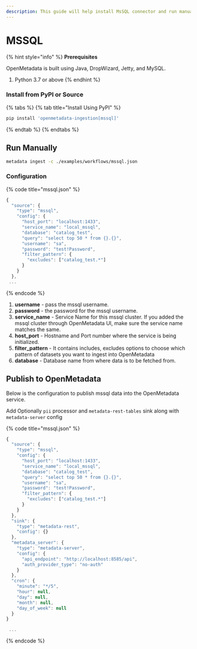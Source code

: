 ```yaml
---
description: This guide will help install MsSQL connector and run manually
---
```


# MSSQL

{% hint style="info" %}
**Prerequisites**

OpenMetadata is built using Java, DropWizard, Jetty, and MySQL.

1. Python 3.7 or above
{% endhint %}

### Install from PyPI or Source

{% tabs %}
{% tab title="Install Using PyPI" %}
```bash
pip install 'openmetadata-ingestion[mssql]'
```
{% endtab %}
{% endtabs %}

## Run Manually

```bash
metadata ingest -c ./examples/workflows/mssql.json
```

### Configuration

{% code title="mssql.json" %}
```javascript
{
  "source": {
    "type": "mssql",
    "config": {
      "host_port": "localhost:1433",
      "service_name": "local_mssql",
      "database": "catalog_test",
      "query": "select top 50 * from {}.{}",
      "username": "sa",
      "password": "test!Password",
      "filter_pattern": {
        "excludes": ["catalog_test.*"]
      }
    }
  },
 ...
```
{% endcode %}

1. **username** - pass the mssql username.
2. **password** - the password for the mssql username.
3. **service\_name** - Service Name for this mssql cluster. If you added the mssql cluster through OpenMetadata UI, make sure the service name matches the same.
4. **host\_port** - Hostname and Port number where the service is being initialized.
5. **filter\_pattern** - It contains includes, excludes options to choose which pattern of datasets you want to ingest into OpenMetadata
6. **database** - Database name from where data is to be fetched from.

## Publish to OpenMetadata

Below is the configuration to publish mssql data into the OpenMetadata service.

Add Optionally `pii` processor and `metadata-rest-tables` sink along with `metadata-server` config

{% code title="mssql.json" %}
```javascript
{
  "source": {
    "type": "mssql",
    "config": {
      "host_port": "localhost:1433",
      "service_name": "local_mssql",
      "database": "catalog_test",
      "query": "select top 50 * from {}.{}",
      "username": "sa",
      "password": "test!Password",
      "filter_pattern": {
        "excludes": ["catalog_test.*"]
      }
    }
  },
  "sink": {
    "type": "metadata-rest",
    "config": {}
  },
  "metadata_server": {
    "type": "metadata-server",
    "config": {
      "api_endpoint": "http://localhost:8585/api",
      "auth_provider_type": "no-auth"
    }
  },
  "cron": {
    "minute": "*/5",
    "hour": null,
    "day": null,
    "month": null,
    "day_of_week": null
  }
}

 ...
```
{% endcode %}

